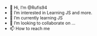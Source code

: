 - 👋 Hi, I’m @Rufis94
- 👀 I’m interested in Learning JS and more.
- 🌱 I’m currently learning JS
- 💞️ I’m looking to collaborate on ...
- 📫 How to reach me 

<!---
Rufis94/Rufis94 is a ✨ special ✨ repository because its `README.md` (this file) appears on your GitHub profile.
You can click the Preview link to take a look at your changes.
--->
